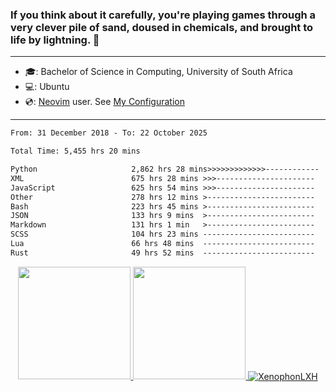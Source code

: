 ### If you think about it carefully, you're playing games through a very clever pile of sand, doused in chemicals, and brought to life by lightning.  👋

-------------------------------------------------------------------------------------------------------

- 🎓: Bachelor of Science in Computing, University of South Africa
- 💻: Ubuntu
- 💿: [Neovim](https://github.com/neovim/neovim) user. See [My Configuration](https://github.com/XenophonLXH/xenovim)

-------------------------------------------------------------------------------------------------------

<!--START_SECTION:waka-->

```txt
From: 31 December 2018 - To: 22 October 2025

Total Time: 5,455 hrs 20 mins

Python                     2,862 hrs 28 mins>>>>>>>>>>>>>------------   52.48 %
XML                        675 hrs 28 mins >>>----------------------   12.38 %
JavaScript                 625 hrs 54 mins >>>----------------------   11.47 %
Other                      278 hrs 12 mins >------------------------   05.10 %
Bash                       223 hrs 45 mins >------------------------   04.10 %
JSON                       133 hrs 9 mins  >------------------------   02.44 %
Markdown                   131 hrs 1 min   >------------------------   02.40 %
SCSS                       104 hrs 23 mins -------------------------   01.91 %
Lua                        66 hrs 48 mins  -------------------------   01.22 %
Rust                       49 hrs 52 mins  -------------------------   00.91 %
```

<!--END_SECTION:waka-->


<p align="center">
    <a href="https://github.com/XenophonLXH">
        <img height="180em" src="https://github-readme-stats-eight-theta.vercel.app/api?username=XenophonLXH&show_icons=true&theme=algolia&include_all_commits=true&count_private=true"/>
        <img height="180em" src="https://github-readme-stats-eight-theta.vercel.app/api/top-langs/?username=XenophonLXH&layout=compact&langs_count=8&theme=algolia"/>
        <img align="center" src="https://github-readme-streak-stats.herokuapp.com/?user=XenophonLXH&theme=algolia" alt="XenophonLXH" />
    </a>
</p>
